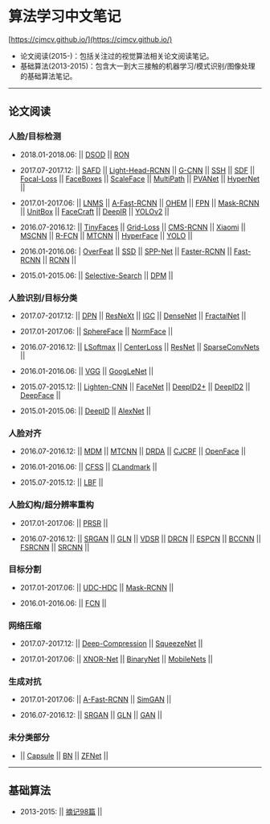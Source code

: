 # 算法学习中文笔记 
[https://cjmcv.github.io/](https://cjmcv.github.io/)
* 论文阅读(2015-)：包括关注过的视觉算法相关论文阅读笔记。
* 基础算法(2013-2015)：包含大一到大三接触的机器学习/模式识别/图像处理的基础算法笔记。

---------

## 论文阅读
### 人脸/目标检测
* 2018.01-2018.06: || [DSOD](https://cjmcv.github.io/fdetect/2018/01/01/DSOD.html) || [RON](https://cjmcv.github.io/fdetect/2018/03/20/RON.html)

* 2017.07-2017.12: || [SAFD](https://cjmcv.github.io/fdetect/2017/12/17/SAFD.html) || [Light-Head-RCNN](https://cjmcv.github.io/fdetect/2017/12/06/Light-Head-RCNN.html) || [G-CNN](https://cjmcv.github.io/fdetect/2017/12/03/GCNN.html) || [SSH](https://cjmcv.github.io/fdetect/2017/11/26/SSH.html) || [SDF](https://cjmcv.github.io/fdetect/2017/11/18/SFD.html) || [Focal-Loss](https://cjmcv.github.io/fdetect/2017/11/04/FocalLoss.html) || [FaceBoxes](https://cjmcv.github.io/fdetect/2017/10/28/FaceBoxes.html) || [ScaleFace](https://cjmcv.github.io/fdetect/2017/10/16/ScaleFace.html) || [MultiPath](https://cjmcv.github.io/fdetect/2017/10/15/MultiPath.html) || [PVANet](https://cjmcv.github.io/fdetect/2017/10/15/PVANet.html) || [HyperNet](https://cjmcv.github.io/fdetect/2017/10/13/HyperNet.html) ||

* 2017.01-2017.06: || [LNMS](https://cjmcv.github.io/fdetect/2017/05/19/LNMS.html) || [A-Fast-RCNN](https://cjmcv.github.io/fdetect/fgan/2017/04/30/AFastRCNN.html) || [OHEM](https://cjmcv.github.io/fdetect/2017/04/29/OHEM.html) || [FPN](https://cjmcv.github.io/fdetect/2017/03/26/FPN.html) || [Mask-RCNN](https://cjmcv.github.io/fdetect/fmask/2017/03/25/MaskRCNN.html) || [UnitBox](https://cjmcv.github.io/fdetect/2017/02/12/UnitBox.html) || [FaceCraft](https://cjmcv.github.io/fdetect/2017/01/22/FaceCraft.html) || [DeepIR](https://cjmcv.github.io/fdetect/2017/01/15/DeepIR.html) || [YOLOv2](https://cjmcv.github.io/fdetect/2017/01/02/YOLOv2.html) ||

* 2016.07-2016.12: || [TinyFaces](https://cjmcv.github.io/fdetect/2016/12/20/TinyFaces.html) || [Grid-Loss](https://cjmcv.github.io/fdetect/2016/12/09/GridLoss.html) || [CMS-RCNN](https://cjmcv.github.io/fdetect/2016/11/18/CMSRCNN.html) || [Xiaomi](https://cjmcv.github.io/fdetect/2016/11/16/Xiaomi.html) || [MSCNN](https://cjmcv.github.io/fdetect/2016/11/02/MSCNN.html) || [R-FCN](https://cjmcv.github.io/fdetect/2016/10/10/RFCN.html) || [MTCNN](https://cjmcv.github.io/fdetect/falign/2016/10/01/MTCNN.html) || [HyperFace](https://cjmcv.github.io/fdetect/2016/09/08/HyperFace.html) || [YOLO](https://cjmcv.github.io/fdetect/2016/08/08/YOLO.html) ||

* 2016.01-2016.06: | [OverFeat](https://cjmcv.github.io/fdetect/2016/03/01/OverFeat.html) || [SSD](https://cjmcv.github.io/fdetect/2016/02/12/SSD.html) || [SPP-Net](https://cjmcv.github.io/fdetect/2016/02/05/SPP.html) || [Faster-RCNN](https://cjmcv.github.io/fdetect/2016/01/06/FRCNN2.html) || [Fast-RCNN](https://cjmcv.github.io/fdetect/2016/01/04/FRCNN.html) || [RCNN](https://cjmcv.github.io/fdetect/2016/01/02/RCNN.html) ||

* 2015.01-2015.06: || [Selective-Search](https://cjmcv.github.io/fdetect/2015/12/05/Selective-Search.html) || [DPM](https://cjmcv.github.io/fdetect/2015/03/12/DPM.html) ||

### 人脸识别/目标分类
* 2017.07-2017.12: || [DPN](https://cjmcv.github.io/freg/2017/12/24/DPN.html) || [ResNeXt](https://cjmcv.github.io/freg/2017/12/15/ResNeXt.html) || [IGC](https://cjmcv.github.io/freg/2017/12/10/IGC.html) || [DenseNet](https://cjmcv.github.io/freg/2017/10/21/DenseNet.html) || [FractalNet](https://cjmcv.github.io/freg/2017/10/14/FractalNet.html) || 

* 2017.01-2017.06: || [SphereFace](https://cjmcv.github.io/freg/2017/05/28/SphereFace.html) || [NormFace](https://cjmcv.github.io/freg/2017/05/21/NormFace.html) || 

* 2016.07-2016.12: || [LSoftmax](https://cjmcv.github.io/freg/2016/12/10/LSoftmax.html) || [CenterLoss](https://cjmcv.github.io/freg/2016/10/29/CenterLoss.html) || [ResNet](https://cjmcv.github.io/freg/2016/09/10/ResNet.html) || [SparseConvNets](https://cjmcv.github.io/freg/2016/08/21/SparseConvNets.html) ||

* 2016.01-2016.06: || [VGG](https://cjmcv.github.io/freg/2016/02/18/VGG.html) || [GoogLeNet](https://cjmcv.github.io/freg/2016/02/16/GoogLeNet.html) ||

* 2015.07-2015.12: || [Lighten-CNN](https://cjmcv.github.io/freg/2015/12/16/LightenCNN.html) || [FaceNet](https://cjmcv.github.io/freg/2015/11/15/FaceNet.html) || [DeepID2+](https://cjmcv.github.io/freg/2015/10/02/DeepID2+.html) || [DeepID2](https://cjmcv.github.io/freg/2015/09/26/DeepID2.html) || [DeepFace](https://cjmcv.github.io/freg/2015/08/07/DeepFace.html) || 

* 2015.01-2015.06: || [DeepID](https://cjmcv.github.io/freg/2015/06/29/DeepID.html) || [AlexNet](https://cjmcv.github.io/freg/2015/06/20/AlexNet.html) ||

### 人脸对齐
* 2016.07-2016.12: || [MDM](https://cjmcv.github.io/falign/2016/08/16/MDM.html) || [MTCNN](https://cjmcv.github.io/fdetect/falign/2016/10/01/MTCNN.html) || [DRDA](https://cjmcv.github.io/falign/2016/08/06/DRDA.html) || [CJCRF](https://cjmcv.github.io/falign/2016/08/02/CJCRF.html) || [OpenFace](https://cjmcv.github.io/falign/2016/06/12/OpenFace.html) ||

* 2016.01-2016.06: || [CFSS](https://cjmcv.github.io/falign/2016/01/26/CFSS.html) || [CLandmark](https://cjmcv.github.io/falign/2016/01/23/Clandmark.html) || 

* 2015.07-2015.12: || [LBF](https://cjmcv.github.io/falign/2015/12/26/LBF.html) || 

### 人脸幻构/超分辨率重构
* 2017.01-2017.06: || [PRSR](https://cjmcv.github.io/fsr/2017/02/18/PRSR.html) || 

* 2016.07-2016.12:  || [SRGAN](https://cjmcv.github.io/fgan/fsr/2016/12/26/SRGAN.html) || [GLN](https://cjmcv.github.io/fsr/fgan/2016/12/15/GLN.html) || [VDSR](https://cjmcv.github.io/fsr/2016/12/12/VDSR.html) || [DRCN](https://cjmcv.github.io/fsr/2016/12/11/DRCN.html) || [ESPCN](https://cjmcv.github.io/fsr/2016/12/09/ESPCN.html) || [BCCNN](https://cjmcv.github.io/fsr/2016/12/07/BCCNN.html) || [FSRCNN](https://cjmcv.github.io/fsr/2016/12/03/FSRCNN.html) || [SRCNN](https://cjmcv.github.io/fsr/2016/12/02/SRCNN.html) ||

### 目标分割
* 2017.01-2017.06: || [UDC-HDC](https://cjmcv.github.io/fmask/2017/05/10/UDC_HDC.html) || [Mask-RCNN](https://cjmcv.github.io/fdetect/fmask/2017/03/25/MaskRCNN.html) ||

* 2016.01-2016.06: || [FCN](https://cjmcv.github.io/fmask/2016/03/15/FCN.html) || 

### 网络压缩
* 2017.07-2017.12: || [Deep-Compression](https://cjmcv.github.io/fcompress/2017/11/12/DeepCompression.html) || [SqueezeNet](https://cjmcv.github.io/fcompress/2017/08/12/SqueezeNet.html) || 

* 2017.01-2017.06: || [XNOR-Net](https://cjmcv.github.io/fcompress/2017/06/03/XNOR-Net.html) || [BinaryNet](https://cjmcv.github.io/fcompress/2017/06/01/BinaryNet.html) || [MobileNets](https://cjmcv.github.io/fcompress/2017/04/28/MobileNets.html) || 

### 生成对抗
* 2017.01-2017.06: || [A-Fast-RCNN](https://cjmcv.github.io/fdetect/fgan/2017/04/30/AFastRCNN.html) || [SimGAN](https://cjmcv.github.io/fgan/2017/01/08/SimGAN.html) ||

* 2016.07-2016.12: || [SRGAN](https://cjmcv.github.io/fgan/fsr/2016/12/26/SRGAN.html) || [GLN](https://cjmcv.github.io/fsr/fgan/2016/12/15/GLN.html) || [GAN](https://cjmcv.github.io/fgan/2016/11/08/GAN.html) || 

### 未分类部分
* || [Capsule](https://cjmcv.github.io/ftrick/2017/11/17/Capsule.html) || [BN](https://cjmcv.github.io/ftrick/2016/11/06/BN.html) || [ZFNet](https://cjmcv.github.io/ftrick/2016/09/10/ZFNET.html) ||

-------------

## 基础算法
* 2013-2015: || [摘记98篇](https://cjmcv.github.io/bprojects.html) ||





